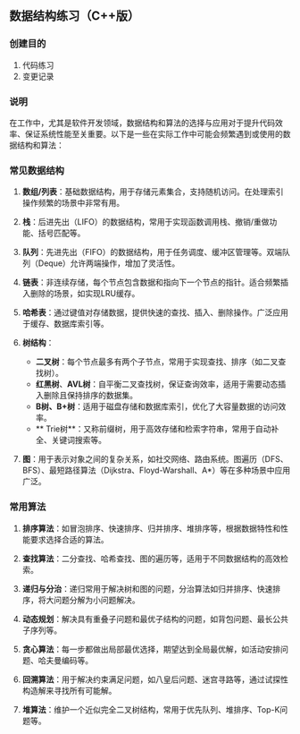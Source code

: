 ## 数据结构练习（C++版）

### 创建目的
1. 代码练习
2. 变更记录

### 说明
在工作中，尤其是软件开发领域，数据结构和算法的选择与应用对于提升代码效率、保证系统性能至关重要。以下是一些在实际工作中可能会频繁遇到或使用的数据结构和算法：

### 常见数据结构

1. **数组/列表**：基础数据结构，用于存储元素集合，支持随机访问。在处理索引操作频繁的场景中非常有用。

2. **栈**：后进先出（LIFO）的数据结构，常用于实现函数调用栈、撤销/重做功能、括号匹配等。

3. **队列**：先进先出（FIFO）的数据结构，用于任务调度、缓冲区管理等。双端队列（Deque）允许两端操作，增加了灵活性。

4. **链表**：非连续存储，每个节点包含数据和指向下一个节点的指针。适合频繁插入删除的场景，如实现LRU缓存。

5. **哈希表**：通过键值对存储数据，提供快速的查找、插入、删除操作。广泛应用于缓存、数据库索引等。

6. **树结构**：
   - **二叉树**：每个节点最多有两个子节点，常用于实现查找、排序（如二叉查找树）。
   - **红黑树**、**AVL树**：自平衡二叉查找树，保证查询效率，适用于需要动态插入删除且保持排序的数据集。
   - **B树、B+树**：适用于磁盘存储和数据库索引，优化了大容量数据的访问效率。
   - ** Trie树**：又称前缀树，用于高效存储和检索字符串，常用于自动补全、关键词搜索等。

7. **图**：用于表示对象之间的复杂关系，如社交网络、路由系统。图遍历（DFS、BFS）、最短路径算法（Dijkstra、Floyd-Warshall、A*）等在多种场景中应用广泛。

### 常用算法

1. **排序算法**：如冒泡排序、快速排序、归并排序、堆排序等，根据数据特性和性能要求选择合适的算法。

2. **查找算法**：二分查找、哈希查找、图的遍历等，适用于不同数据结构的高效检索。

3. **递归与分治**：递归常用于解决树和图的问题，分治算法如归并排序、快速排序，将大问题分解为小问题解决。

4. **动态规划**：解决具有重叠子问题和最优子结构的问题，如背包问题、最长公共子序列等。

5. **贪心算法**：每一步都做出局部最优选择，期望达到全局最优解，如活动安排问题、哈夫曼编码等。

6. **回溯算法**：用于解决约束满足问题，如八皇后问题、迷宫寻路等，通过试探性构造解来寻找所有可能解。

7. **堆算法**：维护一个近似完全二叉树结构，常用于优先队列、堆排序、Top-K问题等。